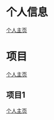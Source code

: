 # 个人信息
[个人主页](https://github.com/1225297600/1225297600.github.com/edit/main/index.md)

# 项目

[个人主页](https://github.com/1225297600/1225297600.github.com/edit/main/index.md)
## 项目1

[个人主页](https://github.com/1225297600/1225297600.github.com/edit/main/index.md)
